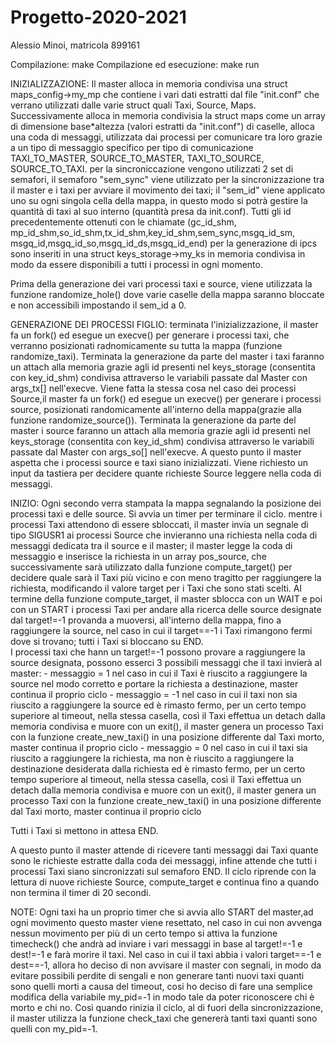 # Progetto-2020-2021

Alessio Minoi, matricola 899161

Compilazione: make
Compilazione ed esecuzione: make run

INIZIALIZZAZIONE:
Il master alloca in memoria condivisa una struct maps_config->my_mp che contiene i vari dati estratti dal file "init.conf" che verrano utilizzati dalle varie struct quali Taxi, Source, Maps. Successivamente alloca in memoria condivisia la struct maps come un array di dimensione base*altezza (valori estratti da "init.conf") di caselle, alloca una coda di messaggi, utilizzata dai processi per comunicare tra loro grazie a un tipo di messaggio specifico per tipo di comunicazione TAXI_TO_MASTER, SOURCE_TO_MASTER, TAXI_TO_SOURCE, SOURCE_TO_TAXI. 
per la sincroniccazione vengono utilizzati 2 set di semafori, il semaforo "sem_sync" viene utilizzato per la sincronizzazione tra il master e i taxi per avviare il movimento dei taxi; il "sem_id" viene applicato uno su ogni singola cella della mappa, in questo modo si potrà gestire la quantità di taxi al suo interno (quantità presa da init.conf).
Tutti gli id precedentemente ottenuti con le chiamate (gc_id_shm, mp_id_shm,so_id_shm,tx_id_shm,key_id_shm,sem_sync,msgq_id_sm, msgq_id,msgq_id_so,msgq_id_ds,msgq_id_end) per la generazione di ipcs sono inseriti in una struct keys_storage->my_ks in memoria condivisa in modo da essere disponibili a tutti i processi in ogni momento.

Prima della generazione dei vari processi taxi e source, viene utilizzata la funzione randomize_hole() dove varie caselle della mappa saranno bloccate e non accessibili impostando il sem_id a 0.

GENERAZIONE DEI PROCESSI FIGLIO:
terminata l'inizializzazione, il master fa un fork() ed esegue un execve() per generare i processi taxi, che verranno posizionati radnomicamente su tutta la mappa (funzione randomize_taxi). Terminata la generazione da parte del master i taxi faranno un attach alla memoria grazie agli id presenti nel keys_storage (consentita con key_id_shm) condivisa attraverso le variabili passate dal Master con args_tx[] nell'execve. 
Viene fatta la stessa cosa nel caso dei processi Source,il master fa un fork() ed esegue un execve() per generare i processi source, posizionati randomicamente all'interno della mappa(grazie alla funzione randomize_source()). Terminata la generazione da parte del master i source faranno un attach alla memoria grazie agli id presenti nel keys_storage (consentita con key_id_shm) condivisa attraverso le variabili passate dal Master con args_so[] nell'execve. 
A questo punto il master aspetta che i processi source e taxi siano inizializzati.
Viene richiesto un input da tastiera per decidere quante richieste Source leggere nella coda di messaggi.

INIZIO:
Ogni secondo verra stampata la mappa segnalando la posizione dei processi taxi e delle source.
Si avvia un timer per terminare il ciclo.
mentre i processi Taxi attendono di essere sbloccati, il master invia un segnale di tipo SIGUSR1 ai processi Source che invieranno una richiesta nella coda di messaggi dedicata tra il source e il master; il master legge la coda di messaggio e inserisce la richiesta in un array pos_source, che successivamente sarà utilizzato dalla funzione compute_target() per decidere quale sarà il Taxi più vicino e con meno tragitto per raggiungere la richiesta, modificando il valore target per i Taxi che sono stati scelti. 
Al termine della funzione compute_target, il master sblocca con un WAIT e poi con un START i processi Taxi per andare alla ricerca delle source designate dal target!=-1 provanda a muoversi, all'interno della mappa, fino a raggiungere la source, nel caso in cui il target==-1 i Taxi rimangono fermi dove si trovano; tutti i Taxi si bloccano su END.  
I processi taxi che hann un target!=-1 possono provare a raggiungere la source designata, possono esserci 3 possibili messaggi che il taxi invierà al master:
    - messaggio = 1 nel caso in cui il Taxi è riuscito a raggiungere la source nel modo corretto e portare la richiesta a destinazione, master continua il proprio ciclo
    - messaggio = -1 nel caso in cui il taxi non sia riuscito a raggiungere la source ed è rimasto fermo, per un certo tempo superiore al timeout, nella stessa casella, così il Taxi effettua un detach dalla memoria condivisa e muore con un exit(), il master genera un processo Taxi con la funzione create_new_taxi() in una posizione differente dal Taxi morto, master continua il proprio ciclo
    - messaggio = 0 nel caso in cui il taxi sia riuscito a raggiungere la richiesta, ma non è riuscito a raggiungere la destinazione desiderata dalla richiesta ed è rimasto fermo, per un certo tempo superiore al timeout, nella stessa casella, così il Taxi effettua un detach dalla memoria condivisa e muore con un exit(), il master genera un processo Taxi con la funzione create_new_taxi() in una posizione differente dal Taxi morto, master continua il proprio ciclo

Tutti i Taxi si mettono in attesa END.


A questo punto il master attende di ricevere tanti messaggi dai Taxi quante sono le richieste estratte dalla coda dei messaggi, infine attende che tutti i processi Taxi siano sincronizzati sul semaforo END.
Il ciclo riprende con la lettura di nuove richieste Source, compute_target e continua fino a quando non termina il timer di 20 secondi.

NOTE:
Ogni taxi ha un proprio timer che si avvia allo START del master,ad ogni movimento questo master viene resettato, nel caso in cui non avvenga nessun movimento per più di un certo tempo si attiva la funzione timecheck() che andrà ad inviare i vari messaggi in base al target!=-1 e dest!=-1 e farà morire il taxi. Nel caso in cui il taxi abbia i valori target==-1 e dest==-1, allora ho deciso di non avvisare il master con segnali, in modo da evitare possibili perdite di sengali e non generare tanti nuovi taxi quanti sono quelli morti a causa del timeout, cosi ho deciso di fare una semplice modifica della variabile my_pid=-1 in modo tale da poter riconoscere chi è morto e chi no. Così quando rinizia il ciclo, al di fuori della sincronizzazione, il master utilizza la funzione check_taxi che genererà tanti taxi quanti sono quelli con my_pid=-1.
